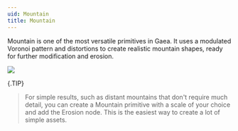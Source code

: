 ```yaml
---
uid: Mountain
title: Mountain
---
```


Mountain is one of the most versatile primitives in Gaea. It uses a modulated Voronoi pattern and distortions to create realistic mountain shapes, ready for further modification and erosion.

![](/images/ref/Mountain/Mountain.webp)

{.TIP}
> For simple results, such as distant mountains that don't require much detail, you can create a Mountain primitive with a scale of your choice and add the Erosion node. This is the easiest way to create a lot of simple assets.
